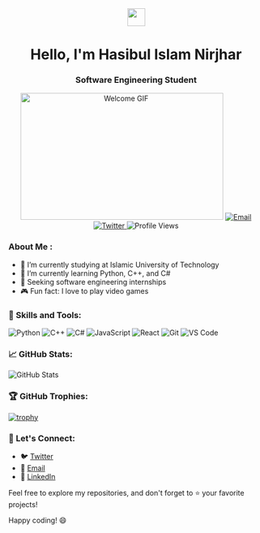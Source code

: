 <div align="center">
  <img src="https://raw.githubusercontent.com/MartinHeinz/MartinHeinz/master/wave.gif" height="35">
  <h1>Hello, I'm Hasibul Islam Nirjhar</h1>
  <h3>Software Engineering Student</h3>
  <img src="https://media.giphy.com/media/ZVik7pBtu9dNS/giphy.gif" width="400" height="250" alt="Welcome GIF">

  <a href="mailto:hasibulislam@iut-dhaka.edu">
    <img src="https://img.shields.io/badge/Email-hasibulislam%40iut--dhaka.edu-blue?style=for-the-badge&logo=mail.ru&logoColor=white" alt="Email"/>
  </a>
  <a href="https://twitter.com/NirjharHasib">
    <img src="https://img.shields.io/badge/Twitter-NirjharHasib-blue?style=for-the-badge&logo=twitter&logoColor=white" alt="Twitter"/>
  </a>
  <img src="https://komarev.com/ghpvc/?username=HasibNirjhar07&style=for-the-badge&color=blue" alt="Profile Views">
</div>

###  About Me :

- 🔭 I’m currently studying at Islamic University of Technology
- 🌱 I’m currently learning Python, C++, and C#
- 💼 Seeking software engineering internships
- 🎮 Fun fact: I love to play video games

### 🚀 Skills and Tools:

![Python](https://img.shields.io/badge/Python-%2314354C.svg?style=for-the-badge&logo=python&logoColor=white)
![C++](https://img.shields.io/badge/C++-%2300599C.svg?style=for-the-badge&logo=c%2B%2B&logoColor=white)
![C#](https://img.shields.io/badge/C%23-%23239120.svg?style=for-the-badge&logo=c-sharp&logoColor=white)
![JavaScript](https://img.shields.io/badge/JavaScript-%23323330.svg?style=for-the-badge&logo=javascript&logoColor=%23F7DF1E)
![React](https://img.shields.io/badge/React-%2320232a.svg?style=for-the-badge&logo=react&logoColor=%2361DAFB)
![Git](https://img.shields.io/badge/Git-%23F05032.svg?style=for-the-badge&logo=git&logoColor=white)
![VS Code](https://img.shields.io/badge/VS%20Code-%23007ACC.svg?style=for-the-badge&logo=visual-studio-code&logoColor=white)

### 📈 GitHub Stats:

![GitHub Stats](https://github-readme-stats.vercel.app/api?username=HasibNirjhar07&show_icons=true&hide_title=true&count_private=true&hide=prs,issues&theme=radical)

### 🏆 GitHub Trophies:

[![trophy](https://github-profile-trophy.vercel.app/?username=HasibNirjhar07&theme=juicyfresh&column=7)](https://github.com/ryo-ma/github-profile-trophy)

### 📣 Let's Connect:


- 🐦 [Twitter](https://twitter.com/NirjharHasib)
- 📧 [Email](mailto:hasibulislam@iut-dhaka.edu)
- 🤝 [LinkedIn](https://www.linkedin.com/in/hasibul-islam-nirjhar-b50925262/)

Feel free to explore my repositories, and don't forget to ⭐️ your favorite projects!

Happy coding! 😄
